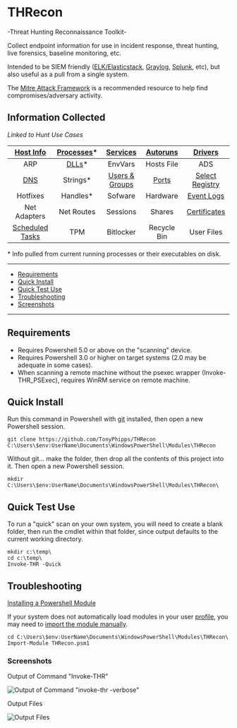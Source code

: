 # THRecon
-Threat Hunting Reconnaissance Toolkit-

Collect endpoint information for use in incident response, threat hunting, live forensics, baseline monitoring, etc.

Intended to be SIEM friendly ([ELK/Elasticstack](https://www.elastic.co/products/stack), [Graylog](https://www.graylog.org/), [Splunk](https://www.splunk.com/), etc), but also useful as a pull from a single system.

The [Mitre Attack Framework](https://attack.mitre.org/wiki/Main_Page) is a recommended resource to help find compromises/adversary activity.

## Information Collected 

_Linked to Hunt Use Cases_

| [Host Info](https://github.com/TonyPhipps/THRecon/wiki/Computer) | [Processes](https://github.com/TonyPhipps/THRecon/wiki/Processes)* | [Services](https://github.com/TonyPhipps/THRecon/wiki/Services) | [Autoruns](https://github.com/TonyPhipps/THRecon/wiki/Autoruns) | [Drivers](https://github.com/TonyPhipps/THRecon/wiki/Drivers) |
| :---: | :---: | :---: | :---: | :---: |
| ARP | [DLLs](https://github.com/TonyPhipps/THRecon/wiki/DLLs)* | EnvVars | Hosts File | ADS |
| [DNS](https://github.com/TonyPhipps/THRecon/wiki/DNS) | Strings* | [Users & Groups](https://github.com/TonyPhipps/THRecon/wiki/GroupMembers) | [Ports](https://github.com/TonyPhipps/THRecon/wiki/Ports) | [Select Registry](https://github.com/TonyPhipps/THRecon/wiki/Registry) |
| Hotfixes | Handles* | Sofware | Hardware | [Event Logs](https://github.com/TonyPhipps/THRecon/wiki/EventLogs) |
| Net Adapters | Net Routes | Sessions | Shares | [Certificates](https://github.com/TonyPhipps/THRecon/wiki/Certificates) | 
| [Scheduled Tasks](https://github.com/TonyPhipps/THRecon/wiki/ScheduledTasks) | TPM | Bitlocker | Recycle Bin | User Files |

\* Info pulled from current running processes or their executables on disk.

______________________________________________________

  * [Requirements](#requirements)
  * [Quick Install](#quick-install)
  * [Quick Test Use](#quick-test-use)
  * [Troubleshooting](#troubleshooting)
  * [Screenshots](#screenshots)
  
______________________________________________________




## Requirements

* Requires Powershell 5.0 or above on the "scanning" device.
* Requires Powershell 3.0 or higher on target systems (2.0 may be adequate in some cases).
* When scanning a remote machine without the psexec wrapper (Invoke-THR_PSExec), requires WinRM service on remote machine.

## Quick Install
Run this command in Powershell with [git](https://gitforwindows.org/) installed, then open a new Powershell session.
```
git clone https://github.com/TonyPhipps/THRecon C:\Users\$env:UserName\Documents\WindowsPowerShell\Modules\THRecon

```
Without git... make the folder, then drop all the contents of this project into it. Then open a new Powershell session.
```
mkdir C:\Users\$env:UserName\Documents\WindowsPowerShell\Modules\THRecon\
```
## Quick Test Use
To run a "quick" scan on your own system, you will need to create a blank folder, then run the cmdlet within that folder, since output defaults to the current working directory.

```
mkdir c:\temp\
cd c:\temp\
Invoke-THR -Quick
```

## Troubleshooting
[Installing a Powershell Module](https://msdn.microsoft.com/en-us/library/dd878350(v=vs.85).aspx)

If your system does not automatically load modules in your user [profile](https://docs.microsoft.com/en-us/powershell/module/microsoft.powershell.core/about/about_profiles?view=powershell-6), you may need to [import the module manually](https://msdn.microsoft.com/en-us/library/dd878284(v=vs.85).aspx).

```
cd C:\Users\$env:UserName\Documents\WindowsPowerShell\Modules\THRecon\
Import-Module THRecon.psm1
```

### Screenshots

Output of Command "Invoke-THR"

![Output of Command "invoke-thr -verbose"](https://i.imgur.com/zcmra0v.png)

Output Files

![Output Files](https://i.imgur.com/D3kpjun.png)
